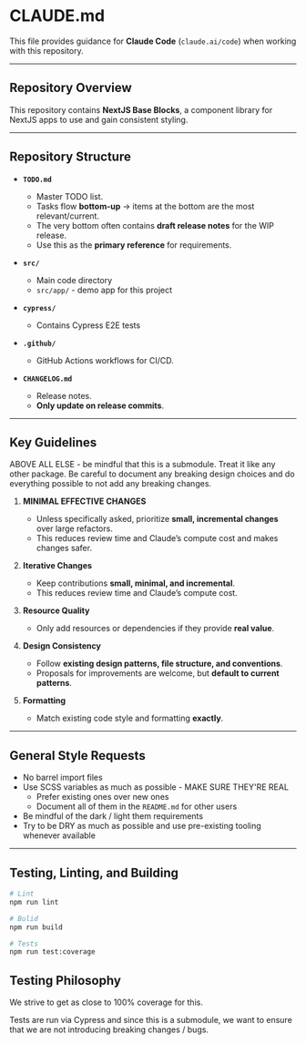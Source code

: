 # CLAUDE.md

This file provides guidance for **Claude Code** (`claude.ai/code`) when working with this repository.

---

## Repository Overview

This repository contains **NextJS Base Blocks**, a component library for NextJS apps to use and gain consistent styling.

---

## Repository Structure

- **`TODO.md`**  
  - Master TODO list.  
  - Tasks flow **bottom-up** → items at the bottom are the most relevant/current.  
  - The very bottom often contains **draft release notes** for the WIP release.  
  - Use this as the **primary reference** for requirements.  

- **`src/`**  
  - Main code directory
  - `src/app/` - demo app for this project

- **`cypress/`**  
  - Contains Cypress E2E tests

- **`.github/`**  
  - GitHub Actions workflows for CI/CD.  

- **`CHANGELOG.md`**  
  - Release notes.  
  - **Only update on release commits**.  

---

## Key Guidelines

ABOVE ALL ELSE - be mindful that this is a submodule. Treat it like any other package. Be careful to document any breaking design choices and do everything possible to not add any breaking changes.

1. **MINIMAL EFFECTIVE CHANGES**  
   - Unless specifically asked, prioritize **small, incremental changes** over large refactors.  
   - This reduces review time and Claude’s compute cost and makes changes safer.

2. **Iterative Changes**  
   - Keep contributions **small, minimal, and incremental**.  
   - This reduces review time and Claude’s compute cost.  

3. **Resource Quality**  
   - Only add resources or dependencies if they provide **real value**.  

4. **Design Consistency**  
   - Follow **existing design patterns, file structure, and conventions**.  
   - Proposals for improvements are welcome, but **default to current patterns**.  

5. **Formatting**  
   - Match existing code style and formatting **exactly**.  

---

## General Style Requests

- No barrel import files
- Use SCSS variables as much as possible - MAKE SURE THEY'RE REAL
  - Prefer existing ones over new ones
  - Document all of them in the `README.md` for other users
- Be mindful of the dark / light them requirements
- Try to be DRY as much as possible and use pre-existing tooling whenever available

---

## Testing, Linting, and Building

```bash
# Lint
npm run lint

# Bulid
npm run build

# Tests
npm run test:coverage
```

## Testing Philosophy

We strive to get as close to 100% coverage for this.

Tests are run via Cypress and since this is a submodule, we want to ensure that we are not introducing breaking changes / bugs.